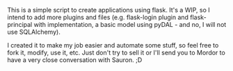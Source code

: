This is a simple script to create applications using flask. It's a WIP, so I intend to add more plugins and files (e.g. flask-login plugin and flask-principal with implementation, a basic model using pyDAL - and no, I will not use SQLAlchemy).

I created it to make my job easier and automate some stuff, so feel free to fork it, modify, use it, etc. Just don't try to sell it or I'll send you to Mordor to have a very close conversation with Sauron. ;D
